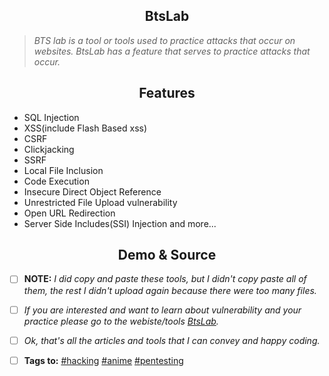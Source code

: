 <h2 align="center">BtsLab</h2>

> *BTS lab is a tool or tools used to practice attacks that occur on websites. BtsLab has a feature that serves to practice attacks that occur.*

<h2 align="center">Features</h1>

+ SQL Injection
+ XSS(include Flash Based xss)
+ CSRF
+ Clickjacking
+ SSRF
+ Local File Inclusion
+ Code Execution
+ Insecure Direct Object Reference
+ Unrestricted File Upload vulnerability
+ Open URL Redirection
+ Server Side Includes(SSI) Injection and more...

<h2 align="center">Demo & Source</h2>

- [ ] **NOTE:** *I did copy and paste these tools, but I didn't copy paste all of them, the rest I didn't upload again because there were too many files.*

- [ ] *If you are interested and want to learn about vulnerability and your practice please go to the webiste/tools [BtsLab](http://103.47.61.4/btslab/).*

- [ ] *Ok, that's all the articles and tools that I can convey and happy coding.*

- [ ] **Tags to:** [#hacking](#) [#anime](#) [#pentesting](#)
